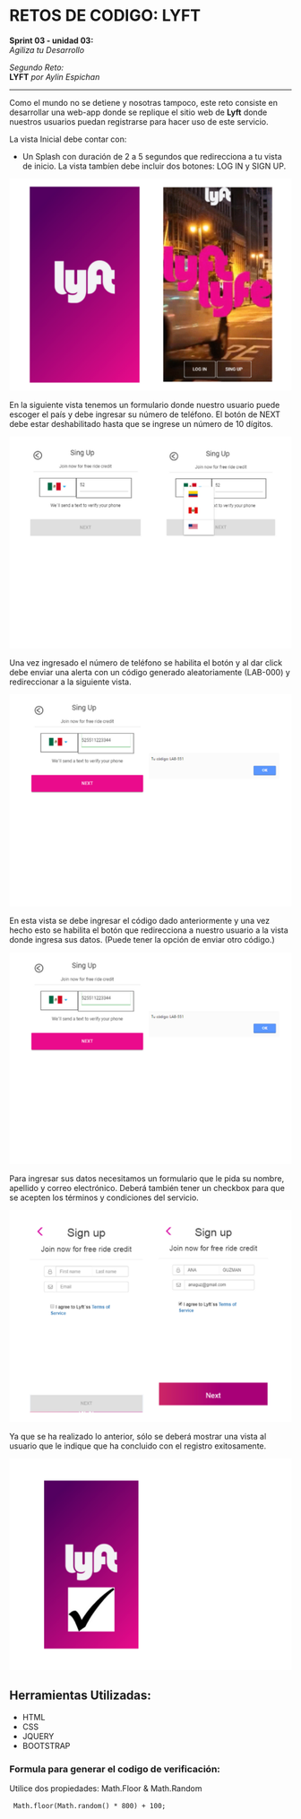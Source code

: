 # RETOS DE CODIGO: LYFT

__Sprint 03 - unidad 03:__  
*Agiliza tu Desarrollo*

*Segundo Reto:*  
__LYFT__  *por Aylin Espichan*

_______

Como el mundo no se detiene y nosotras tampoco, este reto consiste en desarrollar una web-app donde se replique el sitio web de __Lyft__ donde nuestros usuarios puedan registrarse para hacer uso de este servicio.

La vista Inicial debe contar con:
- Un Splash con duración de 2 a 5 segundos que redirecciona a tu vista de inicio. La vista tambíen debe incluir dos botones: LOG IN y SIGN UP.

![splash](assets/docs/splash.png)

En la siguiente vista tenemos un formulario donde nuestro usuario puede escoger el país y debe ingresar su número de teléfono. El botón de NEXT debe estar deshabilitado hasta que se ingrese un número de 10 dígitos. 

![ingreso-numero](assets/docs/ingreso-numero.png)

Una vez ingresado el número de teléfono se habilita el botón y al dar click debe enviar una alerta con un código generado aleatoriamente (LAB-000) y redireccionar a la siguiente vista. 

![generacion-codigo](assets/docs/generacion-codigo.png)

En esta vista se debe ingresar el código dado anteriormente y una vez hecho esto se habilita el botón que redirecciona a nuestro usuario a la vista donde ingresa sus datos. (Puede tener la opción de enviar otro código.) 

![verificacion-numero](assets/docs/generacion-codigo.png)

Para ingresar sus datos necesitamos un formulario que le pida su nombre, apellido y correo electrónico. Deberá también tener un checkbox para que se acepten los términos y condiciones del servicio. 

![ingreso-datos](assets/docs/ingreso-datos.png)

Ya que se ha realizado lo anterior, sólo se deberá mostrar una vista al usuario que le indique que ha concluido con el registro exitosamente. 

![final](assets/docs/final.png)

## Herramientas Utilizadas:
  * HTML
  * CSS
  * JQUERY
  * BOOTSTRAP


### Formula para generar el codigo de verificación:

Utilice dos propiedades: Math.Floor & Math.Random

~~~
 Math.floor(Math.random() * 800) + 100;
~~~
